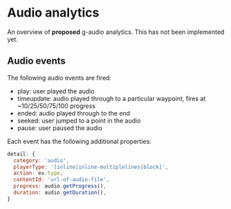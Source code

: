 # Audio analytics

An overview of __proposed__ g-audio analytics. This has not been implemented yet.

## Audio events

The following audio events are fired:
- play: user played the audio
- timeupdate: audio played through to a particular waypoint, fires at ~10/25/50/75/100 progress
- ended: audio played through to the end
- seeked: user jumped to a point in the audio
- pause: user paused the audio

Each event has the following additional properties:

```js
detail: {
  category: 'audio',
  playerType: '[inline|inline-multiplelines|block]',
  action: ev.type,
  contentId: 'url-of-audio-file',
  progress: audio.getProgress(),
  duration: audio.getDuration(),
}
```
